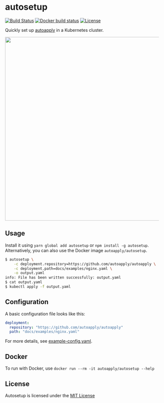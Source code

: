 # autosetup

[![Build Status](https://img.shields.io/travis/autoapply/autosetup.svg?style=flat-square)](https://travis-ci.org/autoapply/autosetup) [![Docker build status](https://img.shields.io/docker/build/autoapply/autosetup.svg?style=flat-square)](https://hub.docker.com/r/autoapply/autosetup/) [![License](https://img.shields.io/badge/license-MIT-blue.svg?style=flat-square)](https://github.com/autoapply/autosetup/blob/master/LICENSE)

Quickly set up [autoapply](https://github.com/autoapply/autoapply) in a Kubernetes cluster.

<img src="https://autoapply.github.io/autosetup/demo.svg" width="600">

## Usage

Install it using `yarn global add autosetup` or `npm install -g autosetup`.
Alternatively, you can also use the Docker image `autoapply/autosetup`.

```bash
$ autosetup \
    -c deployment.repository=https://github.com/autoapply/autoapply \
    -c deployment.path=docs/examples/nginx.yaml \
    -o output.yaml
info: File has been written successfully: output.yaml
$ cat output.yaml
$ kubectl apply -f output.yaml
```

## Configuration

A basic configuration file looks like this:

```yaml
deployment:
  repository: "https://github.com/autoapply/autoapply"
  path: "docs/examples/nginx.yaml"
```

For more details, see [example-config.yaml](example-config.yaml).

## Docker

To run with Docker, use `docker run --rm -it autoapply/autosetup --help`

## License

Autosetup is licensed under the [MIT License](LICENSE)

